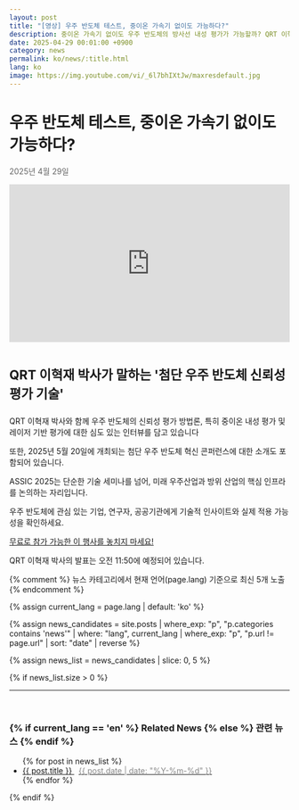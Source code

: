 ```yaml
---
layout: post
title: "[영상] 우주 반도체 테스트, 중이온 가속기 없이도 가능하다?"
description: 중이온 가속기 없이도 우주 반도체의 방사선 내성 평가가 가능할까? QRT 이혁재 박사가 레이저 대체 기술을 포함한 첨단 평가 방법을 소개합니다. 2025년 5월 20일 ASSIC 2025 콘퍼런스 정보도 함께 확인하세요.
date: 2025-04-29 00:01:00 +0900
category: news
permalink: ko/news/:title.html
lang: ko
image: https://img.youtube.com/vi/_6l7bhIXtJw/maxresdefault.jpg
---
```


# 우주 반도체 테스트, 중이온 가속기 없이도 가능하다?
<p style="color: #666666">2025년 4월 29일</p>

<style>.embed-container { position: relative; padding-bottom: 56.25%; height: 0; overflow: hidden; max-width: 100%; } .embed-container iframe, .embed-container object, .embed-container embed { position: absolute; top: 0; left: 0; width: 100%; height: 100%; }</style><div class='embed-container'><iframe src='https://www.youtube.com/embed//_6l7bhIXtJw' frameborder='0' allowfullscreen></iframe></div>

<script type="application/ld+json">
{
  "@context": "https://schema.org",
  "@type": "VideoObject",
  "name": "우주 반도체 테스트, 중이온 가속기 없이도 가능하다?",
  "description": "QRT 이혁재 박사가 우주 반도체 평가 기술을 소개합니다.",
  "thumbnailUrl": "https://img.youtube.com/vi/_6l7bhIXtJw/maxresdefault.jpg",
  "uploadDate": "2025-04-29",
  "contentUrl": "https://www.youtube.com/watch?v=_6l7bhIXtJw",
  "embedUrl": "https://www.youtube.com/embed/_6l7bhIXtJw"
}
</script>

<br>

<p style="font-size:23px"> <b>QRT 이혁재 박사가 말하는 '첨단 우주 반도체 신뢰성 평가 기술'</b></p>


<p>QRT 이혁재 박사와 함께 우주 반도체의 신뢰성 평가 방법론, 특히 중이온 내성 평가 및 레이저 기반 평가에 대한 심도 있는 인터뷰를 담고 있습니다</p>
<p>또한, 2025년 5월 20일에 개최되는 첨단 우주 반도체 혁신 콘퍼런스에 대한 소개도 포함되어 있습니다.</p>
<p>ASSIC 2025는 단순한 기술 세미나를 넘어, 미래 우주산업과 방위 산업의 핵심 인프라를 논의하는 자리입니다.</p>
<p>우주 반도체에 관심 있는 기업, 연구자, 공공기관에게 기술적 인사이트와 실제 적용 가능성을 확인하세요.</p>

[무료로 참가 가능한 이 행사를 놓치지 마세요!](https://yelec.kr/product/assic2025/)

QRT 이혁재 박사의 발표는 오전 11:50에 예정되어 있습니다.



{% comment %}
뉴스 카테고리에서 현재 언어(page.lang) 기준으로 최신 5개 노출
{% endcomment %}

{% assign current_lang = page.lang | default: 'ko' %}

{% assign news_candidates = site.posts
  | where_exp: "p", "p.categories contains 'news'"
  | where: "lang", current_lang
  | where_exp: "p", "p.url != page.url"
  | sort: "date"
  | reverse
%}

{% assign news_list = news_candidates | slice: 0, 5 %}

{% if news_list.size > 0 %}
  <hr>
  <br>
  <h3>
    {% if current_lang == 'en' %}
      Related News
    {% else %}
      관련 뉴스
    {% endif %}
  </h3>

  <ul class="related-news">
    {% for post in news_list %}
      <li>
        <a href="{{ post.url | relative_url }}">
          {{ post.title }}
          <span class="news-date" style="margin-left:8px; color:#888;">
            {{ post.date | date: "%Y-%m-%d" }}
          </span>
        </a>
      </li>
    {% endfor %}
  </ul>
{% endif %}
